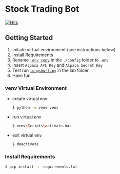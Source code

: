 # Stock Trading Bot

[![Hits](https://hits.seeyoufarm.com/api/count/incr/badge.svg?url=https%3A%2F%2Fgithub.com%2FDMinghao%2FStock_Trading_Bot&count_bg=%23747474&title_bg=%23000000&icon=skyliner.svg&icon_color=%23F81C1C&title=Repo+View+Count&edge_flat=true)](https://hits.seeyoufarm.com)



## Getting Started 

1. Initiate virtual environment (see instructions below)
2. Install Requirements 
3. Rename [`.env copy`](config/.env%20copy) in the `./config` folder to `.env` 
4. Insert `Alpaca API Key` and `Alpaca Secret Key`
5. Test run [`longshort.py`](lab/longshort.py) in the lab folder
6. Have fun

### venv Virtual Environment

- create virtual env
    ```bash 
    $ python -m venv venv
    ```

- run virtual env
    ```bash
    $ venv\Scripts\activate.bat
    ```

- exit virtual env
    ```bash 
    $ deactivate 
    ```

### Install Requirements 

```bash
$ pip install -r requirements.txt
```

